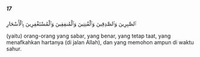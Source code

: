 ##### 17

<span class="ayah">ٱلصَّٰبِرِينَ وَٱلصَّٰدِقِينَ وَٱلْقَٰنِتِينَ وَٱلْمُنفِقِينَ وَٱلْمُسْتَغْفِرِينَ بِٱلْأَسْحَارِ</span>

<span class="ayah_translation">(yaitu) orang-orang yang sabar, yang benar, yang tetap taat, yang menafkahkan hartanya (di jalan Allah), dan yang memohon ampun di waktu sahur.</span>
